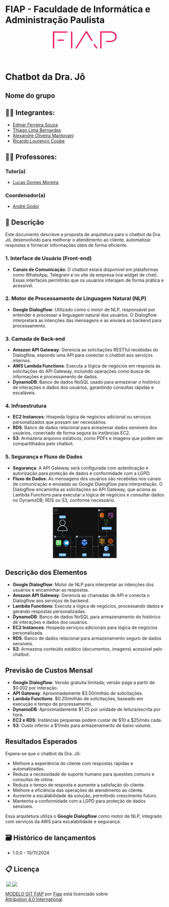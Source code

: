 # FIAP - Faculdade de Informática e Administração Paulista

<p align="center">
<a href= "https://www.fiap.com.br/"><img src="logo-fiap.png" alt="FIAP - Faculdade de Informática e Admnistração Paulista" border="0" width=40% height=40%></a>
</p>

<br>

# Chatbot da Dra. Jô

## Nome do grupo

## 👨‍🎓 Integrantes: 
- <a href="https://www.linkedin.com/company/">Edmar Ferreira Souza</a>
- <a href="https://www.linkedin.com/company/">Thiago Lima Bernardes</a>
- <a href="https://www.linkedin.com/company/">Alexandre Oliveira Mantovani</a> 
- <a href="https://www.linkedin.com/company/">Ricardo Lourenço Coube</a> 

## 👩‍🏫 Professores:
### Tutor(a) 
- <a href="https://www.linkedin.com/in/lucas-gomes-moreira-15a8452a/">Lucas Gomes Moreira</a>
### Coordenador(a)
- <a href="https://www.linkedin.com/in/profandregodoi/">André Godoi</a>

## 📜 Descrição

Este documento descreve a proposta de arquitetura para o chatbot da Dra. Jô, desenvolvido para melhorar o atendimento ao cliente, automatizar respostas e fornecer informações úteis de forma eficiente.

### 1. Interface de Usuário (Front-end)
- **Canais de Comunicação**: O chatbot estará disponível em plataformas como WhatsApp, Telegram e no site da empresa (via widget de chat). Essas interfaces permitirão que os usuários interajam de forma prática e acessível.

### 2. Motor de Processamento de Linguagem Natural (NLP)
- **Google Dialogflow**: Utilizado como o motor de NLP, responsável por entender e processar a linguagem natural dos usuários. O Dialogflow interpretará as intenções das mensagens e as enviará ao backend para processamento.

### 3. Camada de Back-end
- **Amazon API Gateway**: Gerencia as solicitações RESTful recebidas do Dialogflow, expondo uma API para conectar o chatbot aos serviços internos.
- **AWS Lambda Functions**: Executa a lógica de negócios em resposta às solicitações do API Gateway, incluindo operações como busca de informações e processamento de dados.
- **DynamoDB**: Banco de dados NoSQL usado para armazenar o histórico de interações e dados dos usuários, garantindo consultas rápidas e escaláveis.

### 4. Infraestrutura
- **EC2 Instances**: Hospeda lógica de negócios adicional ou serviços personalizados que possam ser necessários.
- **RDS**: Banco de dados relacional para armazenar dados sensíveis dos usuários, conectado de forma segura às instâncias EC2.
- **S3**: Armazena arquivos estáticos, como PDFs e imagens que podem ser compartilhados pelo chatbot.

### 5. Segurança e Fluxo de Dados
- **Segurança**: A API Gateway será configurada com autenticação e autorização para proteção de dados e conformidade com a LGPD.
- **Fluxo de Dados**: As mensagens dos usuários são recebidas nos canais de comunicação e enviadas ao Google Dialogflow para interpretação. O Dialogflow encaminha as solicitações ao API Gateway, que aciona as Lambda Functions para executar a lógica de negócios e consultar dados no DynamoDB, RDS ou S3, conforme necessário.

<p align="center">
<a href= ""><img src="dra-jo.png" alt="Diagrama da Arquitetura do Chatbot Dra Jô" border="0" width=40% height=40%></a>
</p>

## Descrição dos Elementos

- **Google Dialogflow**: Motor de NLP para interpretar as intenções dos usuários e encaminhar as respostas.
- **Amazon API Gateway**: Gerencia as chamadas de API e conecta o Dialogflow aos serviços de backend.
- **Lambda Functions**: Executa a lógica de negócios, processando dados e gerando respostas personalizadas.
- **DynamoDB**: Banco de dados NoSQL para armazenamento do histórico de interações e dados dos usuários.
- **EC2 Instances**: Hospeda serviços adicionais para lógica de negócios personalizada.
- **RDS**: Banco de dados relacional para armazenamento seguro de dados sensíveis.
- **S3**: Armazena conteúdo estático (documentos, imagens) acessível pelo chatbot.

## Previsão de Custos Mensal

- **Google Dialogflow**: Versão gratuita limitada; versão paga a partir de $0.002 por interação.
- **API Gateway**: Aproximadamente $3.50/milhão de solicitações.
- **Lambda Functions**: $0.20/milhão de solicitações, baseado em execução e tempo de processamento.
- **DynamoDB**: Aproximadamente $1.25 por unidade de leitura/escrita por hora.
- **EC2 e RDS**: Instâncias pequenas podem custar de $10 a $25/mês cada.
- **S3**: Custo inferior a $1/mês para armazenamento de baixo volume.

## Resultados Esperados

Espera-se que o chatbot da Dra. Jô:

- Melhore a experiência do cliente com respostas rápidas e automatizadas.
- Reduza a necessidade de suporte humano para questões comuns e consultas de rotina.
- Reduza o tempo de resposta e aumente a satisfação do cliente.
- Melhore a eficiência das operações de atendimento ao cliente.
- Aumente a escalabilidade da solução, permitindo crescimento futuro.
- Mantenha a conformidade com a LGPD para proteção de dados sensíveis.

Essa arquitetura utiliza o **Google Dialogflow** como motor de NLP, integrado com serviços da AWS para escalabilidade e segurança.

## 🗃 Histórico de lançamentos

* 1.0.0 - 10/11/2024

## 📋 Licença

<img style="height:22px!important;margin-left:3px;vertical-align:text-bottom;" src="https://mirrors.creativecommons.org/presskit/icons/cc.svg?ref=chooser-v1"><img style="height:22px!important;margin-left:3px;vertical-align:text-bottom;" src="https://mirrors.creativecommons.org/presskit/icons/by.svg?ref=chooser-v1"><p xmlns:cc="http://creativecommons.org/ns#" xmlns:dct="http://purl.org/dc/terms/"><a property="dct:title" rel="cc:attributionURL" href="https://github.com/agodoi/template">MODELO GIT FIAP</a> por <a rel="cc:attributionURL dct:creator" property="cc:attributionName" href="https://fiap.com.br">Fiap</a> está licenciado sobre <a href="http://creativecommons.org/licenses/by/4.0/?ref=chooser-v1" target="_blank" rel="license noopener noreferrer" style="display:inline-block;">Attribution 4.0 International</a>.</p>
